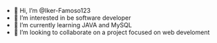 - 👋 Hi, I’m @Iker-Famoso123
- 👀 I’m interested in be software developer
- 🌱 I’m currently learning JAVA and MySQL
- 💞️ I’m looking to collaborate on a project focused on web develoment

<!---
Iker-Famoso123/Iker-Famoso123 is a ✨ special ✨ repository because its `README.md` (this file) appears on your GitHub profile.
You can click the Preview link to take a look at your changes.
--->
